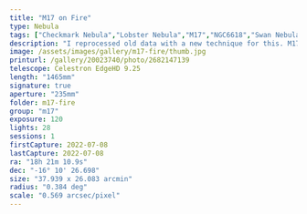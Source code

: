 ```yaml
---
title: "M17 on Fire"
type: Nebula
tags: ["Checkmark Nebula","Lobster Nebula","M17","NGC6618","Swan Nebula","omega Nebula"]
description: "I reprocessed old data with a new technique for this. M17 goes by several different names: Checkmark, Horseshoe, Lobster, Omega and Swan. It is a massive star-forming region that is bright and richly structured. It has a complex structure that is unique due to the almost straight-edged regions of darks and transitions from billowing clouds of molecular gas to long, twisting tendrils."
image: /assets/images/gallery/m17-fire/thumb.jpg
printurl: /gallery/20023740/photo/2682147139
telescope: Celestron EdgeHD 9.25
length: "1465mm"
signature: true
aperture: "235mm"
folder: m17-fire
group: "m17"
exposure: 120
lights: 28
sessions: 1
firstCapture: 2022-07-08
lastCapture: 2022-07-08
ra: "18h 21m 10.9s"
dec: "-16° 10' 26.698"
size: "37.939 x 26.083 arcmin"
radius: "0.384 deg"
scale: "0.569 arcsec/pixel"
---
```

